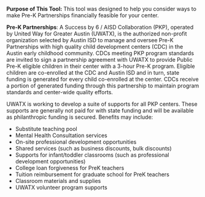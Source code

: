 **Purpose of This Tool:** This tool was designed to help you consider ways to make Pre-K Partnerships financially feasible for your center.

**Pre-K Partnerships**: A Success by 6 / AISD Collaboration (PKP), operated by United Way for Greater Austin (UWATX), is the authorized non-profit organization selected by Austin ISD to manage and oversee Pre-K Partnerships with high quality child development centers (CDC) in the Austin early childhood community.  CDCs meeting PKP program standards are invited to sign a partnership agreement with UWATX to provide Public Pre-K eligible children in their center with a 3-hour Pre-K program. Eligible children are co-enrolled at the CDC and Austin ISD and in turn, state funding is generated for every child co-enrolled at the center.  CDCs receive a portion of generated funding through this partnership to maintain program standards and center-wide quality efforts.  

UWATX is working to develop a suite of supports for all PKP centers.  These supports are generally not paid for with state funding and will be available as philanthropic funding is secured.  Benefits may include:

*	Substitute teaching pool
*	Mental Health Consultation services
*	On-site professional development opportunities
*	Shared services (such as business discounts, bulk discounts)
*	Supports for infant/toddler classrooms (such as professional development opportunities)
*	College loan forgiveness for PreK teachers 
*	Tuition reimbursement for graduate school for PreK teachers 
*	Classroom materials and supplies 
*	UWATX volunteer program supports

